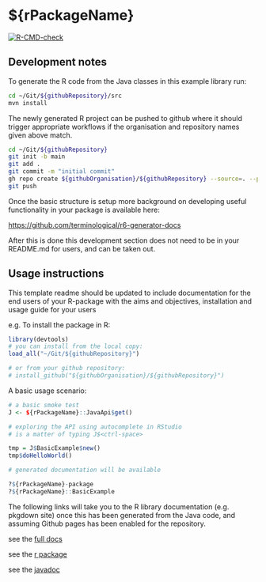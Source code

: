 # ${rPackageName}

[![R-CMD-check](https://github.com/${githubOrganisation}/${githubRepository}/workflows/R-CMD-check/badge.svg)](https://github.com/${githubOrganisation}/${githubRepository}/actions)

## Development notes

To generate the R code from the Java classes in this example library run: 

```BASH
cd ~/Git/${githubRepository}/src
mvn install
```

The newly generated R project can be pushed to github where it should trigger appropriate workflows if the organisation and repository names given above match.

```BASH
cd ~/Git/${githubRepository}
git init -b main
git add . 
git commit -m "initial commit"
gh repo create ${githubOrganisation}/${githubRepository} --source=. --public
git push

```

Once the basic structure is setup more background on developing useful functionality in your package is available here:

https://github.com/terminological/r6-generator-docs

After this is done this development section does not need to be in your README.md for users, and can be taken out. 

## Usage instructions

This template readme should be updated to include documentation for the end users of your R-package with the aims and objectives, installation and usage guide for your users

e.g. To install the package in R:

```R
library(devtools)
# you can install from the local copy:
load_all("~/Git/${githubRepository}")

# or from your github repository:
# install_github("${githubOrganisation}/${githubRepository}")
```

A basic usage scenario:


```R
# a basic smoke test
J <- ${rPackageName}::JavaApi$get()

# exploring the API using autocomplete in RStudio
# is a matter of typing J$<ctrl-space> 

tmp = J$BasicExample$new()
tmp$doHelloWorld()

# generated documentation will be available

?${rPackageName}-package
?${rPackageName}::BasicExample

```

The following links will take you to the R library documentation (e.g. pkgdown site) once this has been generated from the Java code, and assuming Github pages has been enabled for the repository.  

see the [full docs](https://${githubOrganisation}.github.io/${rPackageName})

see the [r package](https://${githubOrganisation}.github.io/${rPackageName}/docs/)

see the [javadoc](https://${githubOrganisation}.github.io/${rPackageName}/docs/javadoc/)
